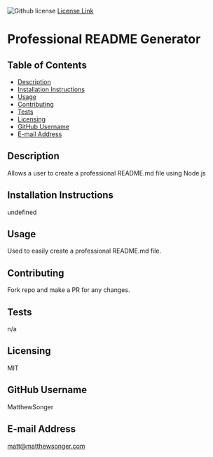 
  ![Github license](https://img.shields.io/badge/license-MIT-blue.svg)
  [License Link](http://choosealicense.com/licenses)

  # Professional README Generator


  ## Table of Contents
  * [Description](#description)
  * [Installation Instructions](#installation-instructions)
  * [Usage](#usage)
  * [Contributing](#contributing)
  * [Tests](#tests)
  * [Licensing](#licensing)
  * [GitHub Username](#github-username)
  * [E-mail Address](#e-mail-address)
  ## Description
  Allows a user to create a professional README.md file using Node.js
  
  ## Installation Instructions
  undefined
  
  ## Usage
 Used to easily create a professional README.md file.
  
  ## Contributing
  Fork repo and make a PR for any changes.
  
  ## Tests
  n/a
  
  ## Licensing
  MIT
  
  ## GitHub Username
  MatthewSonger
  
  ## E-mail Address
  matt@matthewsonger.com
